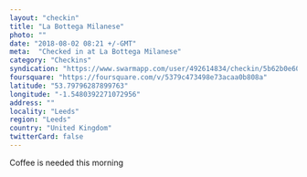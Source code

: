 ```yaml
---
layout: "checkin"
title: "La Bottega Milanese"
photo: ""
date: "2018-08-02 08:21 +/-GMT"
meta:  "Checked in at La Bottega Milanese"
category: "Checkins"
syndication: "https://www.swarmapp.com/user/492614834/checkin/5b62b0e60d173f002caa3947"
foursquare: "https://foursquare.com/v/5379c473498e73acaa0b808a"
latitude: "53.79796287899763"
longitude: "-1.5480392271072956"
address: ""
locality: "Leeds"
region: "Leeds"
country: "United Kingdom"
twitterCard: false
---
```

Coffee is needed this morning
